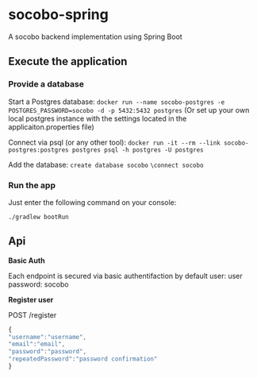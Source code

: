 # socobo-spring
A socobo backend implementation using Spring Boot


## Execute the application 
### Provide a database
Start a Postgres database:
`docker run --name socobo-postgres -e POSTGRES_PASSWORD=socobo -d -p 5432:5432 postgres`
(Or set up your own local postgres instance with the settings located in the applicaiton.properties file)

Connect via psql (or any other tool):
`docker run -it --rm --link socobo-postgres:postgres postgres psql -h postgres -U postgres`

Add the database:
`create database socobo`
`\connect socobo`

### Run the app
Just enter the following command on your console:

`./gradlew bootRun`

## Api

**Basic Auth**

Each endpoint is secured via basic authentifaction by default
user: user
password: socobo

**Register user**

POST /register
```javascript
{
"username":"username",
"email":"email",
"password":"password",
"repeatedPassword":"password confirmation"
}
```
